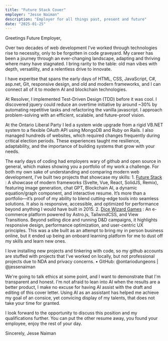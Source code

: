 ```yaml
---
title: "Future Stack Cover"
employer: "Jesse Naiman"
description: "Employer for all things past, present and future"
date: "2025-01-25"
---
```


Greetings Future Employer,

Over two decades of web development I’ve worked through technologies rise to necessity, only to be forgotten in code graveyard. My career has been a journey through an ever-changing landscape, adapting and thriving where many have stagnated. I bring rarity to the table: old man vibes with depth, versatility, and a relentless drive to innovate. 

I have experitse that spans the early days of HTML, CSS, JavaScript, C#, asp.net, Git, responsive design, and old and modern frameworks, and I can connect all of it to modern AI and blockchain technologies.

At Resolver, I implemented Test-Driven Design (TDD) before it was cool. I discovered jquery could reduce an overtime initiative by around ~30% by automating repetitive tasks and refactoring the vanilla javascript. I approach problem-solving with an efficient, scalable, and future-proof vision.

At the Ontario Liberal Party I led a system wide upgrade from a rigid VB.NET system to a flexible OAuth API using MongoDB and Ruby on Rails. I also managed hundreds of websites, which required changes frequently during critical election periods. These experiences taught me resilience, adaptability, and the importance of building systems that grow with your needs. 

The early days of coding had employers wary of github and open source in general, which makes showing you a portfolio of my work a challenge. For both my own sake of understanding and comparing modern web development, I’ve built two projects that showcase my skills: 
    1. [Future Stack](https://fabulous-tartufo-6b7599.netlify.app/)  : A showcase of modern frameworks (Svelte, Vue, React, SolidJS, Remix), featuring image generation, chat GPT, Blockchain AI, a dynamic equation/graph component, and interactive resume. It’s more than a portfolio—it’s proof of my ability to blend cutting-edge tools into seamless solutions. It also is responsive, accessible, and optimized for performance beyond anything I would have built in 2015. 
    2. [Dice Wizard Games](https://dice-wizard.netlify.app/blog/) : An e-commerce platform powered by Astro.js, TailwindCSS, and View Transitions. Beyond selling dice and running D&D campaigns, it highlights responsive design, performance optimization, and user-centric UX principles. This was a site built as an attempt to bring my in person business online, but it ended up being an onboard learning platform for me to dust off my skills and learn new ones.  

I love installing new projects and tinkering with code, so my github accounts are stuffed with projects that I've worked on locally, but not professional projects due to NDA and privacy concerns.
    • GitHub: @ontariodungeons | @jessenaiman 

We're going to talk ethics at some point, and I want to demonstrate that I'm transparent and honest. I'm not afraid to lean into AI when the results are a better product,  I make no excuse for having AI assist with the draft and editing of this cover letter. Using AI as an assistant has helped me achieve my goal of an consice, yet convicing display of my talents, that does not take your time for granted.

I look forward to the opportunity to discuss this position and my qualifications further. You can put the other resume away, you found your employee, enjoy the rest of your day.

Sincerely,
Jesse Naiman